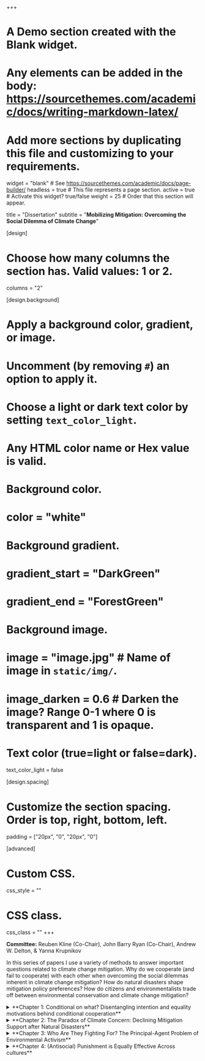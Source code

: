 +++
# A Demo section created with the Blank widget.
# Any elements can be added in the body: https://sourcethemes.com/academic/docs/writing-markdown-latex/
# Add more sections by duplicating this file and customizing to your requirements.

widget = "blank"  # See https://sourcethemes.com/academic/docs/page-builder/
headless = true  # This file represents a page section.
active = true  # Activate this widget? true/false
weight = 25  # Order that this section will appear.

title = "Dissertation"
subtitle = "**Mobilizing Mitigation: Overcoming the Social Dilemma of Climate Change**"

[design]
  # Choose how many columns the section has. Valid values: 1 or 2.
  columns = "2"

[design.background]
  # Apply a background color, gradient, or image.
  #   Uncomment (by removing `#`) an option to apply it.
  #   Choose a light or dark text color by setting `text_color_light`.
  #   Any HTML color name or Hex value is valid.

  # Background color.
  # color = "white"
  
  # Background gradient.
  # gradient_start = "DarkGreen"
  # gradient_end = "ForestGreen"
  
  # Background image.
  # image = "image.jpg"  # Name of image in `static/img/`.
  # image_darken = 0.6  # Darken the image? Range 0-1 where 0 is transparent and 1 is opaque.

  # Text color (true=light or false=dark).
  text_color_light = false

[design.spacing]
  # Customize the section spacing. Order is top, right, bottom, left.
  padding = ["20px", "0", "20px", "0"]

[advanced]
 # Custom CSS. 
 css_style = ""
 
 # CSS class.
 css_class = ""
+++

**Committee:** Reuben Kline (Co-Chair), John Barry Ryan (Co-Chair), Andrew W. Delton, & Yanna Krupnikov

In this series of papers I use a variety of methods to answer important questions related to climate change mitigation. Why do we cooperate (and fail to cooperate) with each other when overcoming the social dilemmas inherent in climate change mitigation? How do natural disasters shape mitigation policy preferences? How do citizens and environmentalists trade off between environmental conservation and climate change mitigation? 

<details>
  <summary>**Chapter 1: Conditional on what? Disentangling intention and equality motivations behind conditional cooperation**</summary>

Why citizens engage in costly political participation is one of the most persistent puzzles in political science. They overcome collective action problems, for example by voting and turning out to protest. Extensive work using public goods games show conditional cooperators, those who cooperate with other cooperators, are critical to overcoming such dilemmas. But we know little about what motivates these cooperators. Are they swayed because they perceive those around them to have cooperative intentions? Or are they driven by general concerns for equity? Using an incentivized experiment, I find that cooperative intentions sustain conditional cooperation rather than a desire to maintain an equitable distribution of resources. This suggests that in order to effectively motivate cooperation in domains such as turning out to vote, we should emphasize the number of people already successfully doing so. 

*Poster presented at the 2019 CSAP American Politics Conference <br/>
Paper presented at the 2019 EITM Summer Institute <br/>
Paper presented at the 2020 Winter Experimental Social Science Institute (WESSI)*
</details>

<details>
  <summary>**Chapter 2: The Paradox of Climate Concern: Declining Mitigation Support after Natural Disasters**</summary>

Can people respond to political shocks with appropriate policy preferences? Political shocks capture the attention of the public and encourage citizens to consider how to respond to the event. However, they also activate competing considerations which may lead to counterintuitive and counterproductive policy preferences. Here I focus on the case of exposure to natural disasters and support for climate change mitigation policies. Leveraging Hurricane Sandy and Hurricane Matthew as natural experiments, I find that exposure to hurricanes has a limited effect on belief in climate change and general climate change mitigation. Unfortunately, exposure to these disasters significantly decreases support for a key mitigation technology: nuclear power. While personal experiences may help people update their beliefs, the path from personal experience to policy preferences is complex and undermined by other considerations activated by disasters. 

*Paper presented at the 2020 Southern Political Science Association Conference <br/>
Paper to be presented at the 2020 MapleMeth Conference*

</details>

<details>
  <summary>**Chapter 3: Who Are They Fighting For? The Principal-Agent Problem of Environmental Activism**</summary>

Why citizens engage in costly political participation is one of the most persistent puzzles in political science. They overcome collective action problems, for example by voting and turning out to protest. Extensive work using public goods games show conditional cooperators, those who cooperate with other cooperators, are critical to overcoming such dilemmas. But we know little about what motivates these cooperators. Are they swayed because they perceive those around them to have cooperative intentions? Or are they driven by general concerns for equity? Using an incentivized experiment, I find that cooperative intentions sustain conditional cooperation rather than a desire to maintain an equitable distribution of resources. This suggests that in order to effectively motivate cooperation in domains such as turning out to vote, we should emphasize the number of people already successfully doing so. 

</details>

<details>
  <summary>**Chapter 4: (Antisocial) Punishment is Equally Effective Across cultures**</summary>

A stable minority of individuals engage in antisocial punishment: inflicting costs on cooperators. Computational models suggest this undermines the evolution of cooperative strategies, and there appears to be massive cross-cultural variability in punishment behavior. Using data from existing work which conducted public goods games in industrialized countries throughout the world (Herrmann, Thöni, and Gächter 2008), I find this isn’t the case. Antisocial punishment is as effective as any other form of punishment in increasing cooperation. Furthermore, the relationship between how much someone cooperates and how much they are punished does not vary across cultures. Instead, this apparent variability is a downstream byproduct of variability in people’s willingness to cooperate. This suggests that future work should focus on why first order defectors are willing to engage in second order cooperation.

*Poster presented at the 2020 NYU CESS conference*

*Under Review*

</details>






